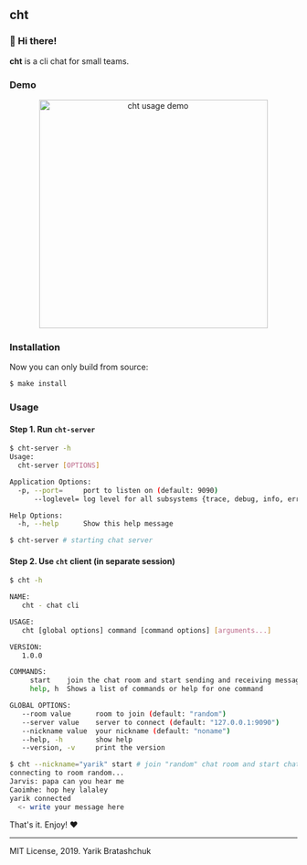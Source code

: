## cht

### 👋 Hi there!

**cht** is a cli chat for small teams.

### Demo

<p align="center">
<img width="400" src='https://user-images.githubusercontent.com/12980380/55159801-87e7a800-516a-11e9-8a82-ea32f75d96b4.gif' alt="cht usage demo" />
</p>

### Installation

Now you can only build from source:

```bash
$ make install
```

### Usage

#### Step 1. Run `cht-server`

```bash
$ cht-server -h
Usage:
  cht-server [OPTIONS]

Application Options:
  -p, --port=     port to listen on (default: 9090)
      --loglevel= log level for all subsystems {trace, debug, info, error, critical} (default: info)

Help Options:
  -h, --help      Show this help message

$ cht-server # starting chat server
```

#### Step 2. Use `cht` client (in separate session)

```bash
$ cht -h 

NAME:
   cht - chat cli

USAGE:
   cht [global options] command [command options] [arguments...]

VERSION:
   1.0.0

COMMANDS:
     start    join the chat room and start sending and receiving messages
     help, h  Shows a list of commands or help for one command

GLOBAL OPTIONS:
   --room value      room to join (default: "random")
   --server value    server to connect (default: "127.0.0.1:9090")
   --nickname value  your nickname (default: "noname")
   --help, -h        show help
   --version, -v     print the version

$ cht --nickname="yarik" start # join "random" chat room and start chating
connecting to room random...
Jarvis: papa can you hear me
Caoimhe: hop hey lalaley
yarik connected
  <- write your message here
```


That's it. Enjoy! ❤️


----


MIT License, 2019. Yarik Bratashchuk

